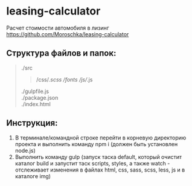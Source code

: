 # leasing-calculator
Расчет стоимости автомобиля в лизинг
https://github.com/Moroschka/leasing-calculator

## Структура файлов и папок:  
>./src  
>>  /css/*.scss 
>>  /fonts
>>  /js/*.js
>>       
>./gulpfile.js  
>./package.json  
>./index.html  

## Инструкция:  
1. В терминале/командной строке перейти в корневую директорию проекта и выполнить команду npm i (должен быть установлен node.js) 
2. Выполнить команду gulp (запуск таска default, который очистит каталог build и запустит таск scripts, styles, а также watch - отслеживает изменения в файлах html, css, sass, scss, less, js и в каталоге img) 